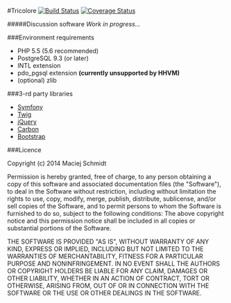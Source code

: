 #Tricolore [![Build Status](http://img.shields.io/travis/Macsch15/Tricolore.svg?style=flat)](https://travis-ci.org/Macsch15/Tricolore) [![Coverage Status](https://coveralls.io/repos/Macsch15/Tricolore/badge.svg?branch=master)](https://coveralls.io/r/Macsch15/Tricolore?branch=master)

#####Discussion software
*Work in progress...*

###Environment requirements
- PHP 5.5 (5.6 recommended)
- PostgreSQL 9.3 (or later)
- INTL extension
- pdo_pgsql extension **(currently unsupported by HHVM)**
- (optional) zlib

###3-rd party libraries
- [Symfony](https://github.com/symfony/symfony)
- [Twig](https://github.com/twigphp/Twig)
- [jQuery](https://github.com/jquery/jquery)
- [Carbon](https://github.com/briannesbitt/Carbon)
- [Bootstrap](https://github.com/twbs/bootstrap)

###Licence

Copyright (c) 2014 Maciej Schmidt

Permission is hereby granted, free of charge, to any person obtaining a copy 
of this software and associated documentation files (the "Software"), to deal
in the Software without restriction, including without limitation the rights
to use, copy, modify, merge, publish, distribute, sublicense, and/or sell
copies of the Software, and to permit persons to whom the Software is furnished
to do so, subject to the following conditions:
The above copyright notice and this permission notice shall be included in all
copies or substantial portions of the Software.

THE SOFTWARE IS PROVIDED "AS IS", WITHOUT WARRANTY OF ANY KIND, EXPRESS OR
IMPLIED, INCLUDING BUT NOT LIMITED TO THE WARRANTIES OF MERCHANTABILITY,
FITNESS FOR A PARTICULAR PURPOSE AND NONINFRINGEMENT. IN NO EVENT SHALL THE
AUTHORS OR COPYRIGHT HOLDERS BE LIABLE FOR ANY CLAIM, DAMAGES OR OTHER
LIABILITY, WHETHER IN AN ACTION OF CONTRACT, TORT OR OTHERWISE, ARISING FROM,
OUT OF OR IN CONNECTION WITH THE SOFTWARE OR THE USE OR OTHER DEALINGS IN
THE SOFTWARE.
